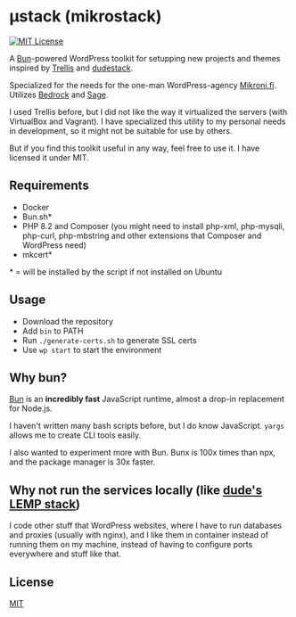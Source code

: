 
# μstack (mikrostack)

[![MIT License](https://img.shields.io/badge/License-MIT-green.svg)](https://choosealicense.com/licenses/mit/)

A [Bun](https://bun.sh)-powered WordPress toolkit for setupping new projects and themes inspired by [Trellis](https://roots.io/trellis/) and [dudestack](https://github.com/digitoimistodude/dudestack).

Specialized for the needs for the one-man WordPress-agency [Mikroni.fi](https://mikroni.fi). Utilizes [Bedrock](https://github.com/roots/bedrock) and [Sage](https://github.com/roots/sage).

I used Trellis before, but I did not like the way it virtualized the servers (with VirtualBox and Vagrant). I have specialized this utility to my personal needs in development, so it might not be suitable for use by others.

But if you find this toolkit useful in any way, feel free to use it. I have licensed it under MIT.

## Requirements

- Docker
- Bun.sh*
- PHP 8.2 and Composer (you might need to install php-xml, php-mysqli, php-curl, php-mbstring and other extensions that Composer and WordPress need)
- mkcert*

\* = will be installed by the script if not installed on Ubuntu

## Usage

- Download the repository
- Add `bin` to PATH
- Run `./generate-certs.sh` to generate SSL certs
- Use `wp start` to start the environment

## Why bun?

[Bun](https://bun.sh) is an **incredibly fast** JavaScript runtime, almost a drop-in replacement for Node.js.

I haven't written many bash scripts before, but I do know JavaScript. `yargs` allows me to create CLI tools easily.

I also wanted to experiment more with Bun. Bunx is 100x times than npx, and the package manager is 30x faster.

## Why not run the services locally (like [dude's LEMP stack](https://github.com/digitoimistodude/macos-lemp-setup))

I code other stuff that WordPress websites, where I have to run databases and proxies (usually with nginx), and I like them in container instead of running them on my machine, instead of having to configure ports everywhere and stuff like that.

## License

[MIT](https://choosealicense.com/licenses/mit/)
